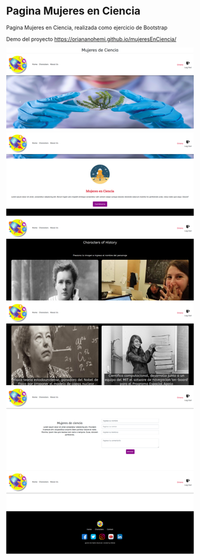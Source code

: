 # Pagina Mujeres en Ciencia

Pagina Mujeres en Ciencia, realizada como ejercicio de Bootstrap

Demo del proyecto https://oriananohemi.github.io/mujeresEnCiencia/

<img src="./img/Screen Shot 2020-08-30 at 11.42.41.png">
<img src="./img/Screen Shot 2020-08-30 at 11.42.46.png">
<img src="./img/Screen Shot 2020-08-30 at 11.43.00.png">
<img src="./img/Screen Shot 2020-08-30 at 11.43.05.png">
<img src="./img/Screen Shot 2020-08-30 at 11.43.11.png">
<img src="./img/Screen Shot 2020-08-30 at 11.43.14.png">
